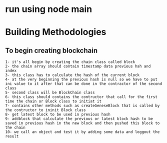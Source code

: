 # run using node main
# Building Methodologies
## To begin creating blockchain
    1- it's all begin by creating the chain class called block
    2- the chain array should contain timestamp data previous hah and index
    3- this class has to calculate the hash of the current block
    4- at the very beginning the previous hash is null so we have to put ini value to it after that can be done in the contractor of the second class
    5- second class will be BlockChain class 
    6- this class should contains the contructor that call for the first time the chain or Block class to initiat it 
    7- contains other methods such as createGeneseBlock that is called by the contructor to ininit Block class
    8- get latest block to be used in previous hash
    9- addblock that calculate the previous or latest block hash to be saved in previous hash in the new block and then pushed this block to the chain
    10- we call an object and test it by adding some data and loggout the result
    
    